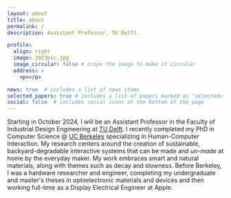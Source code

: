 ```yaml
---
layout: about
title: about
permalink: /
description: Assistant Professor, TU Delft.

profile:
  align: right
  image: 2023pic.jpg
  image_circular: false # crops the image to make it circular
  address: >
    <p></p>

news: true  # includes a list of news items
selected_papers: true # includes a list of papers marked as "selected={true}"
social: false  # includes social icons at the bottom of the page
---
```


Starting in October 2024, I will be an Assistant Professor in the Faculty of Industrial Design Engineering at <a href="https://www.tudelft.nl/io" target="_blank">TU Delft</a>. I recently completed my PhD in Computer Science @ <a href="https://eecs.berkeley.edu/cs/" target="_blank">UC Berkeley</a> specializing in Human-Computer Interaction. My research centers around the creation of sustainable, backyard-degradable interactive systems that can be made and <i>un-made</i> at home by the everyday maker. My work embraces smart and natural materials, along with themes such as decay and slowness. Before Berkeley, I was a hardware researcher and engineer, completing my undergraduate and master's theses in optoelectronic materials and devices and then working full-time as a Display Electrical Engineer at Apple.
